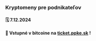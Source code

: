 ### Kryptomeny pre podnikateľov
#### 🗓️ 7.12.2024
#### 🎫 Vstupné v bitcoine na <a href="https://ticket.ppke.sk" target="_blank">ticket.ppke.sk</a> !
